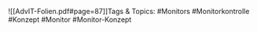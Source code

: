 
![[AdvIT-Folien.pdf#page=87]]Tags & Topics:
   #Monitors
   #Monitorkontrolle
   #Konzept
   #Monitor
   #Monitor-Konzept